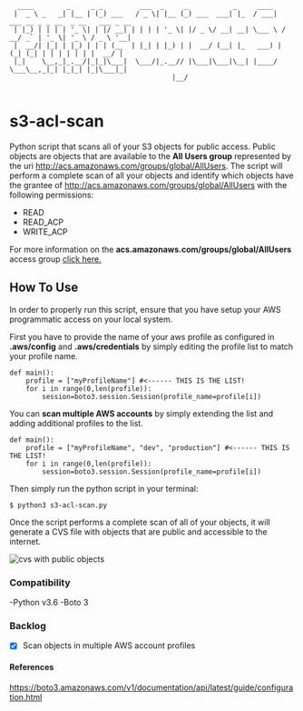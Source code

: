 ```
  ____        _     _ _         ___  _     _           _     ____                                  
 |  _ \ _   _| |__ | (_) ___   / _ \| |__ (_) ___  ___| |_  / ___|  ___ __ _ _ __  _ __   ___ _ __ 
 | |_) | | | | '_ \| | |/ __| | | | | '_ \| |/ _ \/ __| __| \___ \ / __/ _` | '_ \| '_ \ / _ \ '__|
 |  __/| |_| | |_) | | | (__  | |_| | |_) | |  __/ (__| |_   ___) | (_| (_| | | | | | | |  __/ |   
 |_|    \__,_|_.__/|_|_|\___|  \___/|_.__// |\___|\___|\__| |____/ \___\__,_|_| |_|_| |_|\___|_|   
                                        |__/                                                       
                                        
```

# s3-acl-scan
Python script that scans all of your S3 objects for public access. Public objects are objects that are available to the **All Users group** represented by the uri http://acs.amazonaws.com/groups/global/AllUsers. The script will perform a complete scan of all your objects and identify which objects have the grantee of http://acs.amazonaws.com/groups/global/AllUsers with the following permissions:

- READ
- READ_ACP
- WRITE_ACP

For more information on the **acs.amazonaws.com/groups/global/AllUsers** access group [click here.](https://docs.aws.amazon.com/AmazonS3/latest/dev/acl-overview.html)

## How To Use
In order to properly run this script, ensure that you have setup your AWS programmatic access on your local system.

First you have to provide the name of your aws profile as configured in **.aws/config** and **.aws/credentials** by simply editing the profile list to match your profile name.
```
def main():
    profile = ["myProfileName"] #<------ THIS IS THE LIST!
    for i in range(0,len(profile)):
        session=boto3.session.Session(profile_name=profile[i])
```
You can **scan multiple AWS accounts** by simply extending the list and adding additional profiles to the list.

```
def main():
    profile = ["myProfileName", "dev", "production"] #<------ THIS IS THE LIST!
    for i in range(0,len(profile)):
        session=boto3.session.Session(profile_name=profile[i])
```

Then simply run the python script in your terminal:

` $ python3 s3-acl-scan.py `

Once the script performs a complete scan of all of your objects, it will generate a CVS file with objects that are public and accessible to the internet.

![cvs with public objects](https://jorgearuiz.net/wp-content/uploads/2019/08/csv-py.png)

### Compatibility

-Python v3.6
-Boto 3

### Backlog
- [x] Scan objects in multiple AWS account profiles

#### References

https://boto3.amazonaws.com/v1/documentation/api/latest/guide/configuration.html
